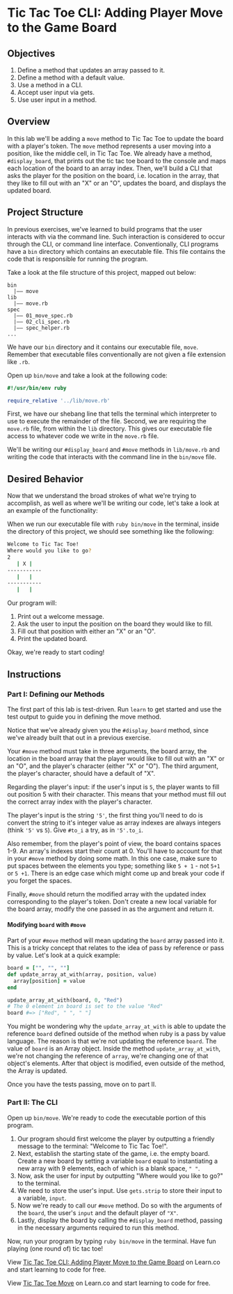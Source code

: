 # Tic Tac Toe CLI: Adding Player Move to the Game Board

## Objectives

1. Define a method that updates an array passed to it.
2. Define a method with a default value.
3. Use a method in a CLI.
4. Accept user input via gets.
5. Use user input in a method.

## Overview

In this lab we'll be adding a `move` method to Tic Tac Toe to update the board with a player's token. The `move` method represents a user moving into a position, like the middle cell, in Tic Tac Toe. We already have a method, `#display_board`, that prints out the tic tac toe board to the console and maps each location of the board to an array index. Then, we'll build a CLI that asks the player for the position on the board, i.e. location in the array, that they like to fill out with an "X" or an "O", updates the board, and displays the updated board.

## Project Structure

In previous exercises, we've learned to build programs that the user interacts with via the command line. Such interaction is considered to occur through the CLI, or command line interface. Conventionally, CLI programs have a `bin` directory which contains an executable file. This file contains the code that is responsible for running the program.

Take a look at the file structure of this project, mapped out below:

```
bin
  |–– move
lib
  |–– move.rb
spec
  |–– 01_move_spec.rb
  |–– 02_cli_spec.rb
  |–– spec_helper.rb
...
```

We have our `bin` directory and it contains our executable file, `move`. Remember that executable files conventionally are not given a file extension like `.rb`.

Open up `bin/move` and take a look at the following code:

```ruby
#!/usr/bin/env ruby

require_relative '../lib/move.rb'
```

First, we have our shebang line that tells the terminal which interpreter to use to execute the remainder of the file. Second, we are requiring the `move.rb` file, from within the `lib` directory. This gives our executable file access to whatever code we write in the `move.rb` file.

We'll be writing our `#display_board` and `#move` methods in `lib/move.rb` and writing the code that interacts with the command line in the `bin/move` file.

## Desired Behavior

Now that we understand the broad strokes of what we're trying to accomplish, as well as where we'll be writing our code, let's take a look at an example of the functionality:

When we run our executable file with `ruby bin/move` in the terminal, inside the directory of this project, we should see something like the following:

```bash
Welcome to Tic Tac Toe!
Where would you like to go?
2
   | X |
-----------
   |   |
-----------
   |   |
```

Our program will:

1. Print out a welcome message.
2. Ask the user to input the position on the board they would like to fill.
3. Fill out that position with either an "X" or an "O".
4. Print the updated board.

Okay, we're ready to start coding!

## Instructions

### Part I: Defining our Methods

The first part of this lab is test-driven. Run `learn` to get started and use the test output to guide you in defining the move method.

Notice that we've already given you the `#display_board` method, since we've already built that out in a previous exercise.

Your `#move` method must take in three arguments, the board array, the location in the board array that the player would like to fill out with an "X" or an "O", and the player's character (either "X" or "O"). The third argument, the player's character, should have a default of "X".

Regarding the player's input: if the user's input is `5`, the player wants to fill out position 5 with their character. This means that your method must fill out the correct array index with the player's character.

The player's input is the string `'5'`, the first thing you'll need to do is convert the string to it's integer value as array indexes are always integers (think `'5'` vs `5`). Give `#to_i` a try, as in `'5'.to_i`.

Also remember, from the player's point of view, the board contains spaces 1-9. An array's indexes start their count at 0. You'll have to account for that in your `#move` method by doing some math. In this one case, make sure to put spaces between the elements you type; something like `5 + 1` - not `5+1` or `5 +1`. There is an edge case which might come up and break your code if you forget the spaces.

Finally, `#move` should return the modified array with the updated index corresponding to the player's token. Don't create a new local variable for the board array, modify the one passed in as the argument and return it.

#### Modifying `board` with `#move`

Part of your `#move` method will mean updating the `board` array passed into it. This is a tricky concept that relates to the idea of pass by reference or pass by value. Let's look at a quick example:

```ruby
board = ["", "", ""]
def update_array_at_with(array, position, value)
  array[position] = value
end

update_array_at_with(board, 0, "Red")
# The 0 element in board is set to the value "Red"
board #=> ["Red", " ", " "]
```

You might be wondering why the `update_array_at_with` is able to update the reference `board` defined outside of the method when ruby is a pass by value language. The reason is that we're not updating the reference `board`. The value of `board` is an Array object. Inside the method `update_array_at_with`, we're not changing the reference of `array`, we're changing one of that object's elements. After that object is modified, even outside of the method, the Array is updated.

Once you have the tests passing, move on to part II.

### Part II: The CLI

Open up `bin/move`. We're ready to code the executable portion of this program.

1. Our program should first welcome the player by outputting a friendly message to the terminal: "Welcome to Tic Tac Toe!".
2. Next, establish the starting state of the game, i.e. the empty board. Create a new board by setting a variable `board` equal to instantiating a new array with 9 elements, each of which is a blank space, `" "`.
3. Now, ask the user for input by outputting "Where would you like to go?" to the terminal.
4. We need to store the user's input. Use `gets.strip` to store their input to a variable, `input`.
5. Now we're ready to call our `#move` method. Do so with the arguments of the `board`, the user's `input` and the default player of `"X"`.
6. Lastly, display the board by calling the `#display_board` method, passing in the necessary arguments required to run this method.

Now, run your program by typing `ruby bin/move` in the terminal. Have fun playing (one round of) tic tac toe!

<p data-visibility='hidden'>View <a href='https://learn.co/lessons/ttt-5-move-rb' title='Tic Tac Toe CLI: Adding Player Move to the Game Board'>Tic Tac Toe CLI: Adding Player Move to the Game Board</a> on Learn.co and start learning to code for free.</p>

<p data-visibility='hidden'>View <a href='https://learn.co/lessons/ttt-5-move-rb'>Tic Tac Toe Move</a> on Learn.co and start learning to code for free.</p>

